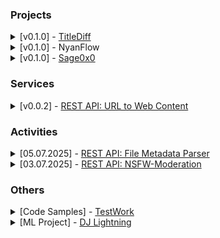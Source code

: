 ### Projects
<details>
  <summary>[v0.1.0] - <a href="https://github.com/aintp3d0/TitleDiff">TitleDiff</a></summary>
</details>
<details>
  <summary>[v0.1.0] - NyanFlow</summary>
</details>
<details>
  <summary>[v0.1.0] - <a href="https://github.com/sh1chan/Sage0x0">Sage0x0</a></summary>
</details>

### Services
<details>
  <summary>[v0.0.2] - <a href="https://github.com/ames0k0/url-to-web-content">REST API: URL to Web Content</a></summary>
</details>

### Activities
<details>
  <summary>[05.07.2025] - <a href="https://github.com/ames0k0/TT--FastAPI--File-Metadata-Parser">REST API: File Metadata Parser</a></summary>
  REST API application that is a wrapper around a third-party service that parses file metadata<br />

  Tech Stack: `Python`, `FastAPI`, `Requests`, `bs4`, `PostgreSQL`, `Uvicorn`, `Docker Compose`
  <p align="center"><img src="./static/activities/FileMetadataParser.png" /></p>
</details>
<details>
  <summary>[03.07.2025] - <a href="https://github.com/ames0k0/TT--FastAPI--NSFW-Moderation">REST API: NSFW-Moderation</a></summary>
  REST API application that wraps a third-party service that detects NSFW<br />

  Tech Stack: `Python`, `FastAPI`, `Pydantic`, `HTTPX`, `Uvicorn`
  <p align="center"><img src="./static/activities/NSFWModeration.png" /></p>
</details>

### Others
<details>
  <summary>[Code Samples] - <a href="https://github.com/ames0k0/TestWork">TestWork</a></summary>
</details>
<details>
  <summary>[ML Project] - <a href="https://github.com/ames0k0/datachi/blob/master/dj-lightning/test_v2.gif">DJ Lightning</a></summary>
</details>
